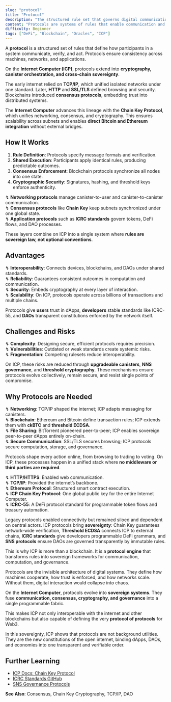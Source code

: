 ```yaml
---
slug: "protocol"
title: "Protocol"
description: "The structured rule set that governs digital communication, computation, and trust."
content: "Protocols are systems of rules that enable communication and consensus. On ICP, protocols extend into cryptography, canisters, and cross-chain sovereignty."
difficulty: Beginner
tags: ["DeFi", "Blockchain", "Oracles", "ICP"]
---
```



A **protocol** is a structured set of rules that define how participants in a system communicate, verify, and act. Protocols ensure consistency across machines, networks, and applications.

On the **Internet Computer (ICP)**, protocols extend into **cryptography, canister orchestration, and cross-chain sovereignty**.  

The early internet relied on **TCP/IP**, which unified isolated networks under one standard. Later, **HTTP** and **SSL/TLS** defined browsing and security. Blockchains introduced **consensus protocols**, embedding trust into distributed systems.  

The **Internet Computer** advances this lineage with the **Chain Key Protocol**, which unifies networking, consensus, and cryptography. This ensures scalability across subnets and enables **direct Bitcoin and Ethereum integration** without external bridges.

## How It Works

1. **Rule Definition**: Protocols specify message formats and verification.  
2. **Shared Execution**: Participants apply identical rules, producing predictable outcomes.  
3. **Consensus Enforcement**: Blockchain protocols synchronize all nodes into one state.  
4. **Cryptographic Security**: Signatures, hashing, and threshold keys enforce authenticity.  

↯ **Networking protocols** manage canister-to-user and canister-to-canister communication.  
↯ **Consensus protocols** like **Chain Key** keep subnets synchronized under one global state.  
↯ **Application protocols** such as **ICRC standards** govern tokens, DeFi flows, and DAO processes.  

These layers combine on ICP into a single system where **rules are sovereign law, not optional conventions**.

## Advantages

↯ **Interoperability**: Connects devices, blockchains, and DAOs under shared standards.  
↯ **Reliability**: Guarantees consistent outcomes in computation and communication.  
↯ **Security**: Embeds cryptography at every layer of interaction.  
↯ **Scalability**: On ICP, protocols operate across billions of transactions and multiple chains.  

Protocols give **users** trust in dApps, **developers** stable standards like ICRC-55, and **DAOs** transparent constitutions enforced by the network itself.

## Challenges and Risks

↯ **Complexity**: Designing secure, efficient protocols requires precision.  
↯ **Vulnerabilities**: Outdated or weak standards create systemic risks.  
↯ **Fragmentation**: Competing rulesets reduce interoperability.  

On ICP, these risks are reduced through **upgradeable canisters**, **NNS governance**, and **threshold cryptography**. These mechanisms ensure protocols evolve collectively, remain secure, and resist single points of compromise.

## Why Protocols are Needed

↯ **Networking**: TCP/IP shaped the internet; ICP adapts messaging for canisters.  
↯ **Blockchain**: Ethereum and Bitcoin define transaction rules; ICP extends them with **ckBTC** and **threshold ECDSA**.  
↯ **File Sharing**: BitTorrent pioneered peer-to-peer; ICP enables sovereign peer-to-peer dApps entirely on-chain.  
↯ **Secure Communication**: SSL/TLS secures browsing; ICP protocols secure computation, storage, and governance.  

Protocols shape every action online, from browsing to trading to voting. On ICP, these processes happen in a unified stack where **no middleware or third parties are required**.  

↯ **HTTP/HTTPS**: Enabled web communication.  
↯ **TCP/IP**: Provided the internet’s backbone.  
↯ **Ethereum Protocol**: Structured smart contract execution.  
↯ **ICP Chain Key Protocol**: One global public key for the entire Internet Computer.  
↯ **ICRC-55**: A DeFi protocol standard for programmable token flows and treasury automation.  

Legacy protocols enabled connectivity but remained siloed and dependent on central actors. ICP protocols bring **sovereignty**: Chain Key guarantees network-wide verification, **Threshold ECDSA** connects ICP to external chains, **ICRC standards** give developers programmable DeFi grammars, and **SNS protocols** ensure DAOs are governed transparently by immutable rules.  

This is why ICP is more than a blockchain. It is a **protocol engine** that transforms rules into sovereign frameworks for communication, computation, and governance.

Protocols are the invisible architecture of digital systems. They define how machines cooperate, how trust is enforced, and how networks scale. Without them, digital interaction would collapse into chaos.  

On the **Internet Computer**, protocols evolve into **sovereign systems**. They fuse **communication, consensus, cryptography, and governance** into a single programmable fabric.

This makes ICP not only interoperable with the internet and other blockchains but also capable of defining the very **protocol of protocols** for Web3.  

In this sovereignty, ICP shows that protocols are not background utilities. They are the new constitutions of the open internet, binding dApps, DAOs, and economies into one transparent and verifiable order.  

## Further Learning

- [ICP Docs: Chain Key Protocol](https://internetcomputer.org/docs/current/references/ic-interface-spec)  
- [ICRC Standards GitHub](https://github.com/dfinity/ICRC)  
- [SNS Governance Protocols](https://internetcomputer.org/docs/current/developer-docs/daos/sns/overview)  

**See Also**: Consensus, Chain Key Cryptography, TCP/IP, DAO
